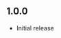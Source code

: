 <!-- https://developers.home-assistant.io/docs/add-ons/presentation#keeping-a-changelog -->


## 1.0.0

- Initial release